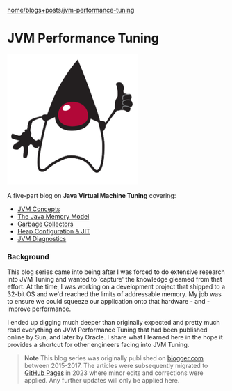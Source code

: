 [home/](https://donnachaforde.github.io)[blogs+posts/](https://donnachaforde.github.io/blogs+posts/)[jvm-performance-tuning](https://donnachaforde.github.io/blogs+posts/jvm-performance-tuning/)


# JVM Performance Tuning

<img src="./rcs/duke-thumbs-up.png" width="300" height="300" />

A five-part blog on **Java Virtual Machine Tuning** covering:

+ [JVM Concepts](./java-performance-tuning-part-i-jvm-concepts) 
+ [The Java Memory Model](./java-performance-tuning-part-ii-the-java-memory-model)
+ [Garbage Collectors](./java-performance-tuning-part-iii-garbage-collectors)
+ [Heap Configuration & JIT](./java-performance-tuning-part-iv-heap-configuration-and-jit)
+ [JVM Diagnostics](./java-performance-tuning-part-v-jvm-diagnostics) 



### Background
This blog series came into being after I was forced to do extensive research into JVM Tuning and wanted to 'capture' the knowledge gleamed from that effort. At the time, I was working on a development project that shipped to a 32-bit OS and we'd reached the limits of addressable memory. My job was to ensure we could squeeze our application onto that hardware - and - improve performance. 

I ended up digging much deeper than originally expected and pretty much read everything on JVM Performance Tuning that had been published online by Sun, and later by Oracle. I share what I learned here in the hope it provides a shortcut for other engineers facing into JVM Tuning. 



> **Note**
> This blog series was originally published on [blogger.com](https://donnachaforde.blogspot.com) between 2015-2017. The articles were subsequently migrated to [GitHub Pages](https://donnachaforde.github.io/blogs+posts/jvm-performance-tuning/) in 2023 where minor edits and corrections were applied. Any further updates will only be applied here. 
